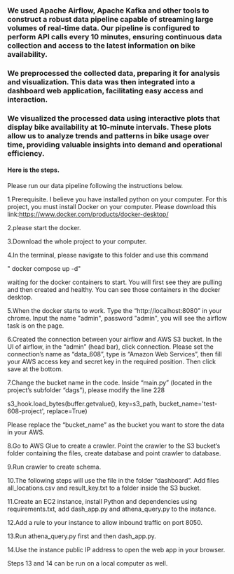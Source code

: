 ### We used Apache Airflow, Apache Kafka and other tools to construct a robust data pipeline capable of streaming large volumes of real-time data. Our pipeline is configured to perform API calls every 10 minutes, ensuring continuous data collection and access to the latest information on bike availability. 

### We preprocessed the collected data, preparing it for analysis and visualization. This data was then integrated into a dashboard web application, facilitating easy access and interaction. 

### We visualized the processed data using interactive plots that display bike availability at 10-minute intervals. These plots allow us to analyze trends and patterns in bike usage over time, providing valuable insights into demand and operational efficiency. 



#### Here is the steps.

Please run our data pipeline following the instructions below. 

1.Prerequisite.  I believe you have installed python on your computer. For this project, you must install Docker on your computer. Please download this link:https://www.docker.com/products/docker-desktop/ 

2.please start the docker. 

3.Download the whole project to your computer. 

4.In the terminal, please navigate to this folder and use this command 

 " docker compose up -d" 

waiting for the docker containers to start. You will first see they are pulling and then created and healthy. You can see those containers in the docker desktop. 

5.When the docker starts to work. Type the “http://localhost:8080” in your chrome. Input the name "admin", password "admin", you will see the airflow task is on the page. 

6.Created the connection between your airflow and AWS S3 bucket. In the UI of airflow, in the “admin” (head bar), click connection. Please set the connection’s name as “data_608”, type is “Amazon Web Services”, then fill your AWS access key and secret key in the required position. Then click save at the bottom. 

7.Change the bucket name in the code. Inside “main.py” (located in the project’s subfolder “dags”), please modify the line 228 

s3_hook.load_bytes(buffer.getvalue(), key=s3_path, bucket_name='test-608-project', replace=True) 

Please replace the “bucket_name” as the bucket you want to store the data in your AWS. 

8.Go to AWS Glue to create a crawler. Point the crawler to the S3 bucket’s folder containing the files, create database and point crawler to database. 

9.Run crawler to create schema. 

10.The following steps will use the file in the folder “dashboard”. Add files all_locations.csv and result_key.txt to a folder inside the S3 bucket. 

11.Create an EC2 instance, install Python and dependencies using requirements.txt, add dash_app.py and athena_query.py to the instance. 

12.Add a rule to your instance to allow inbound traffic on port 8050. 

13.Run athena_query.py first and then dash_app.py. 

14.Use the instance public IP address to open the web app in your browser. 

Steps 13 and 14 can be run on a local computer as well.  
